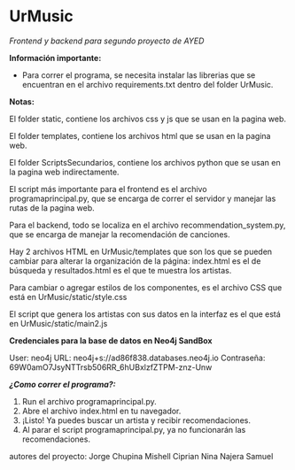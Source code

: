 # UrMusic
*Frontend y backend para segundo proyecto de AYED*

**Información importante:**
- Para correr el programa, se necesita instalar las librerias que se encuentran en el archivo requirements.txt dentro del folder UrMusic. 

**Notas:**

El folder static, contiene los archivos css y js que se usan en la pagina web.

El folder templates, contiene los archivos html que se usan en la pagina web.

El folder ScriptsSecundarios, contiene los archivos python que se usan en la pagina web indirectamente.

El script más importante para el frontend es el archivo programaprincipal.py, que se encarga de correr el servidor y manejar las rutas de la pagina web.

Para el backend, todo se localiza en el archivo recommendation_system.py, que se encarga de manejar la recomendación de canciones.

Hay 2 archivos HTML en UrMusic/templates que son los que se pueden cambiar para alterar la organización de la página:
index.html es el de búsqueda y resultados.html es el que te muestra los artistas.

Para cambiar o agregar estilos de los componentes, es el archivo CSS que está en UrMusic/static/style.css

El script que genera los artistas con sus datos en la interfaz es el que está en UrMusic/static/main2.js

**Credenciales para la base de datos en Neo4j SandBox** 

User: neo4j
URL: neo4j+s://ad86f838.databases.neo4j.io
Contraseña: 69W0amO7JsyNTTrsb506RR_6hUBxlzfZTPM-znz-Unw

***¿Como correr el programa?:***

1. Run el archivo programaprincipal.py. 
2. Abre el archivo index.html en tu navegador.
3. ¡Listo! Ya puedes buscar un artista y recibir recomendaciones.
4. Al parar el script programaprincipal.py, ya no funcionarán las recomendaciones. 



autores del proyecto: 
Jorge Chupina 
Mishell Ciprian 
Nina Najera 
Samuel 
